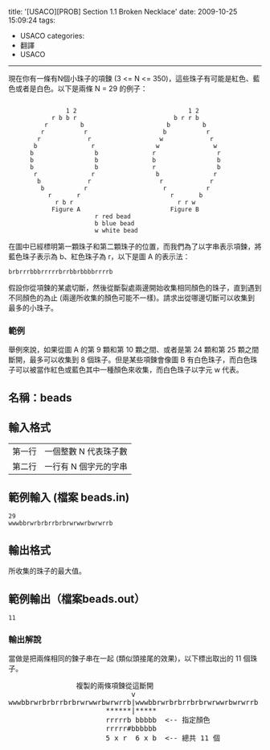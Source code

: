 title: '[USACO][PROB] Section 1.1 Broken Necklace'
date: 2009-10-25 15:09:24
tags:
- USACO
categories:
- 翻譯
- USACO
---

現在你有一條有N個小珠子的項鍊 (3 <= N <= 350)，這些珠子有可能是紅色、藍色或者是白色。以下是兩條 N = 29 的例子：

<!-- more -->

``` text

                1 2                               1 2
            r b b r                           b r r b
          r         b                       b         b
         r           r                     b           r
        r             r                   w             r
       b               r                 w               w
      b                 b               r                 r
      b                 b               b                 b
      b                 b               r                 b
       r               r                 b               r
        b             r                   r             r
         b           r                     r           r
           r       r                         r       b
             r b r                             r r w
            Figure A                         Figure B
                        r red bead
                        b blue bead
                        w white bead
```

在圖中已經標明第一顆珠子和第二顆珠子的位置，而我們為了以字串表示項鍊，將藍色珠子表示為 b、紅色珠子為 r，以下是圖 A 的表示法：

```
brbrrrbbbrrrrrbrrbbrbbbbrrrrb
```

假設你從項鍊的某處切斷，然後從斷裂處兩邊開始收集相同顏色的珠子，直到遇到不同顏色的為止 (兩邊所收集的顏色可能不一樣)。請求出從哪邊切斷可以收集到最多的小珠子。

### 範例

舉例來說，如果從圖 A 的第 9 顆和第 10 顆之間、或者是第 24 顆和第 25 顆之間斷開，最多可以收集到 8 個珠子。但是某些項鍊會像圖 B 有白色珠子，而白色珠子可以被當作紅色或藍色其中一種顏色來收集，而白色珠子以字元 w 代表。

## 名稱：beads

## 輸入格式
<table><tr><td>第一行</td><td>一個整數 N 代表珠子數</td></tr><tr><td>第二行</td><td>一行有 N 個字元的字串</td></tr></table>
 
## 範例輸入 (檔案 beads.in)

```
29
wwwbbrwrbrbrrbrbrwrwwrbwrwrrb
```

## 輸出格式

所收集的珠子的最大值。

## 範例輸出（檔案beads.out）

```
11
```

### 輸出解說

當做是把兩條相同的鍊子串在一起 (類似頭接尾的效果)，以下標出取出的 11 個珠子。

<pre>
                複製的兩條項鍊從這斷開
                             v
wwwbbrwrbrbrrbrbrwrwwrbwrwrrb|wwwbbrwrbrbrrbrbrwrwwrbwrwrrb
                       ******|*****
                       rrrrrb bbbbb  &lt;-- 指定顏色
                       rrrrr#bbbbbb  
                       5 x r  6 x b  &lt;-- 總共 11 個
</pre>